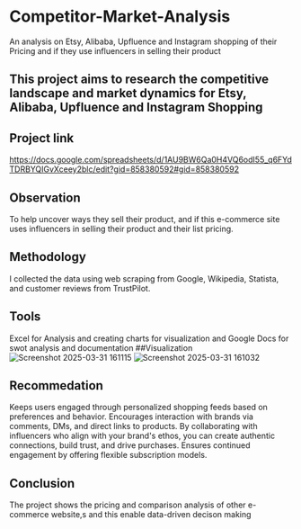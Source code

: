# Competitor-Market-Analysis
An analysis on Etsy, Alibaba, Upfluence and Instagram shopping of their Pricing and if they use influencers in selling their product
## This project aims to research the competitive landscape and market dynamics for Etsy, Alibaba, Upfluence and Instagram Shopping
## Project link
https://docs.google.com/spreadsheets/d/1AU9BW6Qa0H4VQ6odI55_q6FYdTDRBYQIGvXceey2blc/edit?gid=858380592#gid=858380592
## Observation
To help uncover ways they sell their product, and if this e-commerce site uses influencers in selling their product and their list pricing.
## Methodology
I collected the data using web scraping from Google, Wikipedia, Statista, and customer reviews from TrustPilot.
## Tools
Excel for Analysis and creating charts for visualization and Google Docs for swot analysis and documentation
##Visualization
![Screenshot 2025-03-31 161115](https://github.com/user-attachments/assets/69c8944f-f7af-461c-b89c-5f3d356e006d)
![Screenshot 2025-03-31 161032](https://github.com/user-attachments/assets/74d3c52c-3a41-4f4c-8210-3f75d5d459ea)

## Recommedation
Keeps users engaged through personalized shopping feeds based on preferences and behavior.
Encourages interaction with brands via comments, DMs, and direct links to products.
By collaborating with influencers who align with your brand's ethos, you can create authentic connections, build trust, and drive purchases. 
Ensures continued engagement by offering flexible subscription models.
## Conclusion
The project shows  the pricing and comparison analysis of other e-commerce website,s and this enable data-driven decison making  


